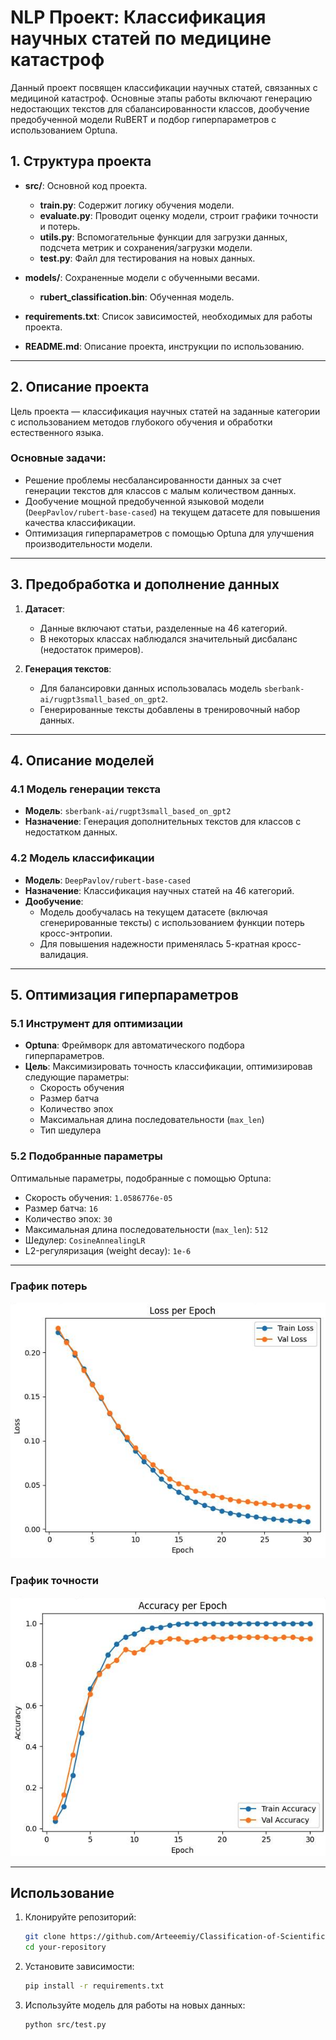 # NLP Проект: Классификация научных статей по медицине катастроф  

Данный проект посвящен классификации научных статей, связанных с медициной катастроф. Основные этапы работы включают генерацию недостающих текстов для сбалансированности классов, дообучение предобученной модели RuBERT и подбор гиперпараметров с использованием Optuna.  
## 1. Структура проекта

- **src/**: Основной код проекта.
  - **train.py**: Содержит логику обучения модели.
  - **evaluate.py**: Проводит оценку модели, строит графики точности и потерь.
  - **utils.py**: Вспомогательные функции для загрузки данных, подсчета метрик и сохранения/загрузки модели.
  - **test.py**: Файл для тестирования на новых данных.

- **models/**: Сохраненные модели с обученными весами.
  - **rubert_classification.bin**: Обученная модель.

- **requirements.txt**: Список зависимостей, необходимых для работы проекта.

- **README.md**: Описание проекта, инструкции по использованию.

---

## **2. Описание проекта**  
Цель проекта — классификация научных статей на заданные категории с использованием методов глубокого обучения и обработки естественного языка.  
### Основные задачи:  
- Решение проблемы несбалансированности данных за счет генерации текстов для классов с малым количеством данных.  
- Дообучение мощной предобученной языковой модели (`DeepPavlov/rubert-base-cased`) на текущем датасете для повышения качества классификации.  
- Оптимизация гиперпараметров с помощью Optuna для улучшения производительности модели.  

---

## **3. Предобработка и дополнение данных**  
1. **Датасет**:  
   - Данные включают статьи, разделенные на 46 категорий.  
   - В некоторых классах наблюдался значительный дисбаланс (недостаток примеров).  

2. **Генерация текстов**:  
   - Для балансировки данных использовалась модель `sberbank-ai/rugpt3small_based_on_gpt2`.  
   - Генерированные тексты добавлены в тренировочный набор данных.  

---

## **4. Описание моделей**  
### **4.1 Модель генерации текста**  
- **Модель**: `sberbank-ai/rugpt3small_based_on_gpt2`  
- **Назначение**: Генерация дополнительных текстов для классов с недостатком данных.  

### **4.2 Модель классификации**  
- **Модель**: `DeepPavlov/rubert-base-cased`  
- **Назначение**: Классификация научных статей на 46 категорий.  
- **Дообучение**:  
  - Модель дообучалась на текущем датасете (включая сгенерированные тексты) с использованием функции потерь кросс-энтропии.  
  - Для повышения надежности применялась 5-кратная кросс-валидация.  

---

## **5. Оптимизация гиперпараметров**  
### **5.1 Инструмент для оптимизации**  
- **Optuna**: Фреймворк для автоматического подбора гиперпараметров.  
- **Цель**: Максимизировать точность классификации, оптимизировав следующие параметры:  
  - Скорость обучения  
  - Размер батча  
  - Количество эпох  
  - Максимальная длина последовательности (`max_len`)  
  - Тип шедулера  

### **5.2 Подобранные параметры**  
Оптимальные параметры, подобранные с помощью Optuna:  
- Скорость обучения: `1.0586776e-05`  
- Размер батча: `16`  
- Количество эпох: `30`  
- Максимальная длина последовательности (`max_len`): `512`  
- Шедулер: `CosineAnnealingLR`  
- L2-регуляризация (weight decay): `1e-6`  

---

### График потерь

![График потерь](visualize_metrics/loss_plot.png)

### График точности

![График точности](visualize_metrics/accuracy_plot.png)

---

## Использование

1. Клонируйте репозиторий:
   ```bash
   git clone https://github.com/Arteeemiy/Classification-of-Scientific-Articles-on-Disaster-Medicine.git
   cd your-repository
2. Установите зависимости:
   ```bash
   pip install -r requirements.txt
3. Используйте модель для работы на новых данных:
   ```bash
   python src/test.py
